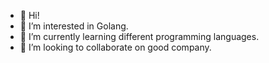 - 👋 Hi!
- 👀 I’m interested in Golang.
- 🌱 I’m currently learning different programming languages.
- 💞️ I’m looking to collaborate on good company.

<!---
wareZ1567/wareZ1567 is a ✨ special ✨ repository because its `README.md` (this file) appears on your GitHub profile.
You can click the Preview link to take a look at your changes.
--->
